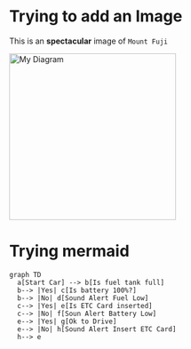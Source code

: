 # Trying to add an Image

This is an **spectacular** image of `Mount Fuji`


<img src="https://wallpaperaccess.com/full/48754.jpg" alt="My Diagram" width="300">

# Trying mermaid

```mermaid
graph TD  
  a[Start Car] --> b[Is fuel tank full]
  b--> |Yes| c[Is battery 100%?]
  b--> |No| d[Sound Alert Fuel Low]
  c--> |Yes| e[Is ETC Card inserted]
  c--> |No| f[Soun Alert Battery Low]
  e--> |Yes| g[Ok to Drive]
  e--> |No| h[Sound Alert Insert ETC Card]
  h--> e
